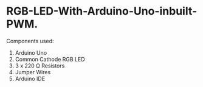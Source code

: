 # RGB-LED-With-Arduino-Uno-inbuilt-PWM.
Components used:
1. Arduino Uno
2. Common Cathode RGB LED
3. 3 x 220 Ω Resistors
4. Jumper Wires
5. Arduino IDE
